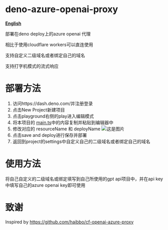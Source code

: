 # deno-azure-openai-proxy
 **[English](https://github.com/hbsgithub/deno-azure-openai-proxy/blob/main/README_en.md)**

部署在deno deploy上的azure openai 代理

相比于使用cloudflare workers可以直连使用

支持自定义二级域名或者绑定自己的域名

支持打字机模式的流式响应
# 部署方法
1. 访问https://dash.deno.com/并注册登录
2. 点击New Project新建项目
3. 点击playground右侧的play进入编辑模式
4. 将本项目的 [main.ts](https://github.com/hbsgithub/deno-azure-openai-proxy/blob/main/main.ts)中的内容复制并粘贴到编辑器中
5. 修改对应的 resourceName 和 deployName
![这是图片](https://user-images.githubusercontent.com/1295315/229705215-e0556c99-957f-4d98-99a6-1c51254110b9.png)
1. 点击save and deploy进行保存并部署
2. 返回到project的settings中自定义自己的二级域名或者绑定自己的域名
# 使用方法
将自己自定义的二级域名或绑定填写到自己所使用的gpt api项目中，并在api key 中填写自己的azure openai key即可使用

# 致谢
Inspired by https://github.com/haibbo/cf-openai-azure-proxy




